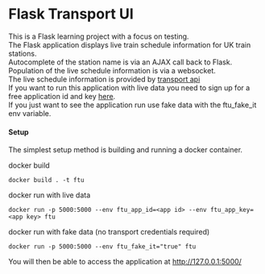 # Flask Transport UI

This is a Flask learning project with a focus on testing.   
The Flask application displays live train schedule information for UK train stations.  
Autocomplete of the station name is via an AJAX call back to Flask.  
Population of the live schedule information is via a websocket.    
The live schedule information is provided by [transport api](https://www.transportapi.com/)  
If you want to run this application with live data you need to sign up for a free application id and key [here](https://www.transportapi.com/plans/).   
If you just want to see the application run use fake data with the ftu_fake_it env variable.

#### Setup

The simplest setup method is building and running a docker container.  

docker build
```console
docker build . -t ftu
```

docker run with live data
```console
docker run -p 5000:5000 --env ftu_app_id=<app id> --env ftu_app_key=<app key> ftu  
```

docker run with fake data (no transport credentials required)
```console
docker run -p 5000:5000 --env ftu_fake_it="true" ftu  
```

You will then be able to access the application at http://127.0.0.1:5000/
